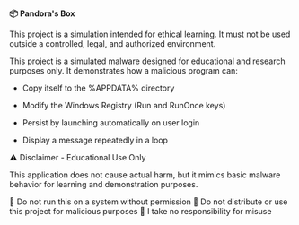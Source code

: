 **📦 Pandora's Box**

This project is a simulation intended for ethical learning. It must not be used outside a controlled, legal, and authorized environment.

This project is a simulated malware designed for educational and research purposes only. It demonstrates how a malicious program can:

  - Copy itself to the %APPDATA% directory

  - Modify the Windows Registry (Run and RunOnce keys)

  - Persist by launching automatically on user login

  - Display a message repeatedly in a loop


⚠️ Disclaimer - Educational Use Only

This application does not cause actual harm, but it mimics basic malware behavior for learning and demonstration purposes.

🚫 Do not run this on a system without permission
🚫 Do not distribute or use this project for malicious purposes
🛑 I take no responsibility for misuse
